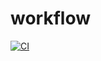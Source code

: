 # workflow


[![CI](https://github.com/adelriob/workflow/actions/workflows/main.yml/badge.svg)](https://github.com/adelriob/workflow/actions/workflows/main.yml)
